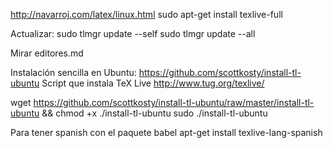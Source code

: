 http://navarroj.com/latex/linux.html
sudo apt-get install texlive-full

Actualizar:
sudo tlmgr update --self
sudo tlmgr update --all

Mirar editores.md


Instalación sencilla en Ubuntu:
https://github.com/scottkosty/install-tl-ubuntu
Script que instala TeX Live http://www.tug.org/texlive/

wget https://github.com/scottkosty/install-tl-ubuntu/raw/master/install-tl-ubuntu && chmod +x ./install-tl-ubuntu
sudo ./install-tl-ubuntu


Para tener spanish con el paquete babel
apt-get install texlive-lang-spanish
